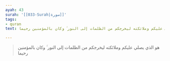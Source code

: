 ```yaml
---
ayah: 43
surah: '[[033-Surah|سورة]]'
tags:
- quran
text: هو الذي يصلي عليكم وملائكته ليخرجكم من الظلمات إلى النور ۚ وكان بالمؤمنين رحيما

---
```

> هو الذي يصلي عليكم وملائكته ليخرجكم من الظلمات إلى النور ۚ وكان بالمؤمنين رحيما

